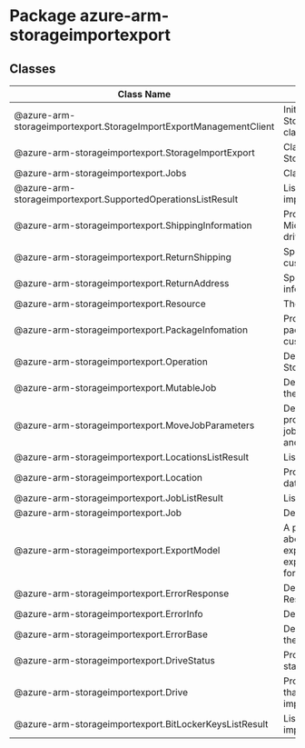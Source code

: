 # Package azure-arm-storageimportexport
## Classes
| Class Name | Description |
|---|---|
| @azure-arm-storageimportexport.StorageImportExportManagementClient |Initializes a new instance of the StorageImportExportManagementClient class.|
| @azure-arm-storageimportexport.StorageImportExport |Class representing a StorageImportExport.|
| @azure-arm-storageimportexport.Jobs |Class representing a Jobs.|
| @azure-arm-storageimportexport.SupportedOperationsListResult |List of supported operations by the import/export resource provider.|
| @azure-arm-storageimportexport.ShippingInformation |Provides information about the Microsoft datacenter to which the drives should be shipped.|
| @azure-arm-storageimportexport.ReturnShipping |Specifies the return carrier and customer's account with the carrier.|
| @azure-arm-storageimportexport.ReturnAddress |Specifies the return address information for the job.|
| @azure-arm-storageimportexport.Resource |The Resource model definition.|
| @azure-arm-storageimportexport.PackageInfomation |Provides information about the package being shipped by the customer to the Microsoft data center.|
| @azure-arm-storageimportexport.Operation |Describes a supported operation by the Storage Import/Export job API.|
| @azure-arm-storageimportexport.MutableJob |Describes the updatable properties of the job|
| @azure-arm-storageimportexport.MoveJobParameters |Defines the parameters that need to be provided for moving an import/export job from one reesource group to another.|
| @azure-arm-storageimportexport.LocationsListResult |List of locations.|
| @azure-arm-storageimportexport.Location |Provides information about an Azure data center location.|
| @azure-arm-storageimportexport.JobListResult |List of import/export jobs.|
| @azure-arm-storageimportexport.Job |Describes an import/export job.|
| @azure-arm-storageimportexport.ExportModel |A property containing information about the blobs to be exported for an export job. This property is required for export jobs, but must not be specified for import jobs.|
| @azure-arm-storageimportexport.ErrorResponse |Describes the model for Error Response.|
| @azure-arm-storageimportexport.ErrorInfo |Describes the error information.|
| @azure-arm-storageimportexport.ErrorBase |Describes the common properties of the Error object|
| @azure-arm-storageimportexport.DriveStatus |Provides information about the drive's status.|
| @azure-arm-storageimportexport.Drive |Provides information about the drive that contains information about the import/export jobs.|
| @azure-arm-storageimportexport.BitLockerKeysListResult |List of BitLocker keys for the specified import/export job.|
